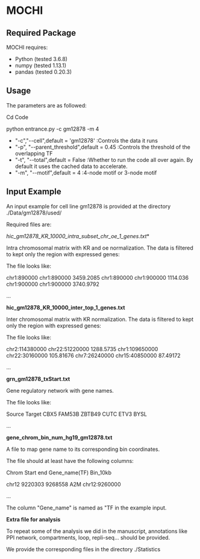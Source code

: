 # MOCHI

## Required Package
MOCHI requires:
* Python (tested 3.6.8)
* numpy (tested 1.13.1)
* pandas (tested 0.20.3)


## Usage
The parameters are as followed:

Cd Code

python entrance.py -c gm12878 -m 4

* "-c","--cell",default = 'gm12878' :Controls the data it runs
* "-p", "--parent_threshold",default = 0.45 :Controls the threshold of the overlapping TF
* "-t", "--total",default = False :Whether to run the code all over again. By default it uses the cached data to accelerate.
* "-m", "--motif",default = 4 :4-node motif or 3-node motif



## Input Example

An input example for cell line gm12878 is provided at the directory ./Data/gm12878/used/

Required files are:

**hic_gm12878_KR_10000_intra_subset_chr*_oe_1_genes.txt**

Intra chromosomal matrix with KR and oe normalization. The data is filtered to kept only the region with expressed genes:

The file looks like:

chr1:890000 chr1:890000 3459.2085
chr1:890000 chr1:900000 1114.036
chr1:900000 chr1:900000 3740.9792

...

**hic_gm12878_KR_10000_inter_top_1_genes.txt**

Inter chromosomal matrix with KR normalization. The data is filtered to kept only the region with expressed genes:

The file looks like:

chr2:114380000 chr22:51220000 1288.5735
chr1:109650000 chr22:30160000 105.81676
chr7:26240000 chr15:40850000 87.49172

...

**grn_gm12878_txStart.txt**

Gene regulatory network with gene names.

The file looks like:

Source	Target
CBX5	FAM53B
ZBTB49	CUTC
ETV3	BYSL

...

**gene_chrom_bin_num_hg19_gm12878.txt**

A file to map gene name to its corresponding bin coordinates.

The file should at least have the following columns:

Chrom	Start	end	Gene_name(TF)	Bin_10kb

chr12	9220303	9268558	A2M	chr12:9260000

...

The column "Gene_name" is named as "TF in the example input.

**Extra file for analysis** 

To repeat some of the analysis we did in the manuscript, annotations like PPI network, compartments, loop, repli-seq... should be provided.

We provide the corresponding files in the directory  ./Statistics

